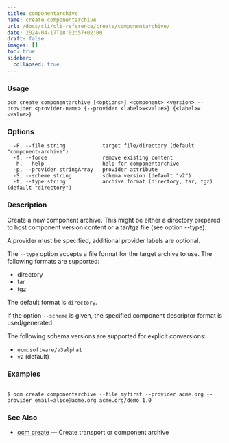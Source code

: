 ```yaml
---
title: componentarchive
name: create componentarchive
url: /docs/cli/cli-reference/create/componentarchive/
date: 2024-04-17T18:02:57+02:00
draft: false
images: []
toc: true
sidebar:
  collapsed: true
---
```

### Usage

```
ocm create componentarchive [<options>] <component> <version> --provider <provider-name> {--provider <label>=<value>} {<label>=<value>}
```

### Options

```
  -F, --file string            target file/directory (default "component-archive")
  -f, --force                  remove existing content
  -h, --help                   help for componentarchive
  -p, --provider stringArray   provider attribute
  -S, --scheme string          schema version (default "v2")
  -t, --type string            archive format (directory, tar, tgz) (default "directory")
```

### Description


Create a new component archive. This might be either a directory prepared
to host component version content or a tar/tgz file (see option --type).

A provider must be specified, additional provider labels are optional.


The <code>--type</code> option accepts a file format for the
target archive to use. The following formats are supported:
- directory
- tar
- tgz

The default format is <code>directory</code>.


If the option <code>--scheme</code> is given, the specified component descriptor format is used/generated.

The following schema versions are supported for explicit conversions:
  - <code>ocm.software/v3alpha1</code>
  - <code>v2</code> (default)


### Examples

```

$ ocm create componentarchive --file myfirst --provider acme.org --provider email=alice@acme.org acme.org/demo 1.0

```

### See Also

* [ocm create](/docs/cli/cli-reference/create)	 &mdash; Create transport or component archive

